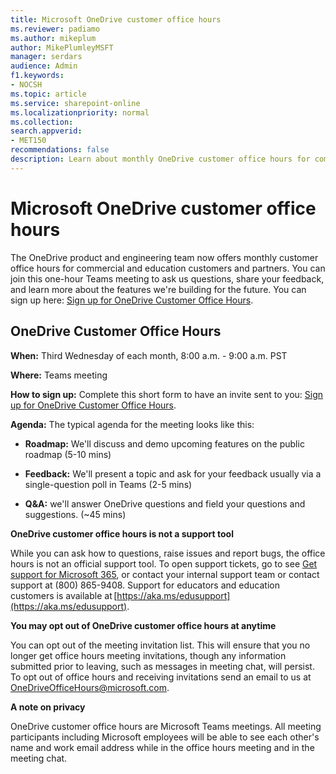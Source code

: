 ```yaml
---
title: Microsoft OneDrive customer office hours
ms.reviewer: padiamo
ms.author: mikeplum
author: MikePlumleyMSFT
manager: serdars
audience: Admin
f1.keywords:
- NOCSH
ms.topic: article
ms.service: sharepoint-online
ms.localizationpriority: normal
ms.collection:  
search.appverid:
- MET150
recommendations: false
description: Learn about monthly OneDrive customer office hours for commercial and education customers and partners.
---
```


# Microsoft OneDrive customer office hours

The OneDrive product and engineering team now offers monthly customer office hours for commercial and education customers and partners. You can join this one-hour Teams meeting to ask us questions, share your feedback, and learn more about the features we're building for the future. You can sign up here: [Sign up for OneDrive Customer Office Hours](https://forms.office.com/r/dmYkcLhpFD).

## OneDrive Customer Office Hours

**When:** Third Wednesday of each month, 8:00 a.m. - 9:00 a.m. PST 

**Where:** Teams meeting

**How to sign up:** Complete this short form to have an invite sent to you: [Sign up for OneDrive Customer Office Hours](https://forms.office.com/r/dmYkcLhpFD).
 
**Agenda:** The typical agenda for the meeting looks like this:

- **Roadmap:** We'll discuss and demo upcoming features on the public roadmap (5-10 mins)

- **Feedback:** We'll present a topic and ask for your feedback usually via a single-question poll in Teams (2-5 mins)

- **Q&A:** we'll answer OneDrive questions and field your questions and suggestions. (~45 mins)

**OneDrive customer office hours is not a support tool**

While you can ask how to questions, raise issues and report bugs, the office hours is not an official support tool. To open support tickets, go to see [Get support for Microsoft 365](/microsoft-365/admin/get-help-support), or contact your internal support team or contact support at (800) 865-9408. Support for educators and education customers is available at [https://aka.ms/edusupport](https://aka.ms/edusupport).

**You may opt out of OneDrive customer office hours at anytime**

You can opt out of the meeting invitation list. This will ensure that you no longer get office hours meeting invitations, though any information submitted prior to leaving, such as messages in meeting chat, will persist. To opt out of office hours and receiving invitations send an email to us at OneDriveOfficeHours@microsoft.com.

**A note on privacy**

OneDrive customer office hours are Microsoft Teams meetings. All meeting participants including Microsoft employees will be able to see each other's name and work email address while in the office hours meeting and in the meeting chat.
